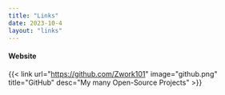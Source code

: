 ```yaml
---
title: "Links"
date: 2023-10-4
layout: "links"
---
```


#### Website

{{< link url="https://github.com/Zwork101" image="github.png" title="GitHub" desc="My many Open-Source Projects" >}}